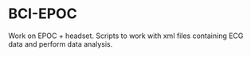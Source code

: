 # BCI-EPOC
Work on EPOC + headset.
Scripts to work with xml files containing ECG data and perform data analysis.
